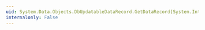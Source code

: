 ```yaml
---
uid: System.Data.Objects.DbUpdatableDataRecord.GetDataRecord(System.Int32)
internalonly: False
---
```

